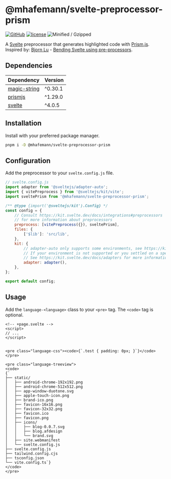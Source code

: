 # @mhafemann/svelte-preprocessor-prism
[![GitHub](https://img.shields.io/github/package-json/v/mhafemann/svelte-preprocess-prism)](https://www.npmjs.com/package/mhafemann/svelte-preprocess-prism) [![license](https://img.shields.io/github/license/mhafemann/svelte-preprocess-prism)](https://github.com/mhafemann/svelte-preprocess-prism/blob/main/LICENSE) ![Minified / Gzipped](https://img.shields.io/badge/Min%2FGzip%20-1.19%20KiB%20-blue)

A [Svelte](https://svelte.dev/) preprocessor that generates highlighted code with [Prism.js](https://prismjs.com/).
Inspired by: [Bjorn Lu](https://twitter.com/bluwyoo) - [Bending Svelte using pre-processors](https://www.youtube.com/watch?v=glp4iEBTkvQ).


## Dependencies
|Dependency|Version|
|---|---|
| [magic-string](https://www.npmjs.com/package/magic-string)| ^0.30.1 |
| [prismjs](https://www.npmjs.com/package/prismjs)| ^1.29.0 |
| [svelte](https://www.npmjs.com/package/svelte)| ^4.0.5 |

## Installation

Install with your preferred package manager.

```bash
pnpm i -D @mhafemann/svelte-preprocessor-prism
```

## Configuration

Add the preprocessor to your `svelte.config.js` file.

```javascript
// svelte.config.js
import adapter from '@sveltejs/adapter-auto';
import { vitePreprocess } from '@sveltejs/kit/vite';
import sveltePrism from '@mhafemann/svelte-preprocessor-prism';

/** @type {import('@sveltejs/kit').Config} */
const config = {
    // Consult https://kit.svelte.dev/docs/integrations#preprocessors
    // for more information about preprocessors
    preprocess: [vitePreprocess({}), sveltePrism],
    files: {
        ['$lib']: 'src/lib',
    },
    kit: {
        // adapter-auto only supports some environments, see https://kit.svelte.dev/docs/adapter-auto for a list.
        // If your environment is not supported or you settled on a specific environment, switch out the adapter.
        // See https://kit.svelte.dev/docs/adapters for more information about adapters.
        adapter: adapter(),
    },
};

export default config;
```

## Usage

Add the `language-<language>` class to your `<pre>` tag. The `<code>` tag is optional.


```svelte
<!-- +page.svelte -->
<script>
// ...
</script>


<pre class="language-css"><code>{`.test { padding: 0px; }`}</code></pre>

<pre class="language-treeview">
<code>
{`
├── static/
│   ├── android-chrome-192x192.png
│   ├── android-chrome-512x512.png
│   ├── app-window-duotone.svg
│   ├── apple-touch-icon.png
│   ├── brand-ico.png
│   ├── favicon-16x16.png
│   ├── favicon-32x32.png
│   ├── favicon.ico
│   ├── favicon.png
│   ├── icons/
│   │   ├── blog-0.0.7.svg
│   │   ├── blog.afdesign
│   │   └── brand.svg
│   ├── site.webmanifest
│   └── svelte.config.js
├── svelte.config.js
├── tailwind.config.cjs
├── tsconfig.json
└── vite.config.ts`}
</code>
</pre>
```